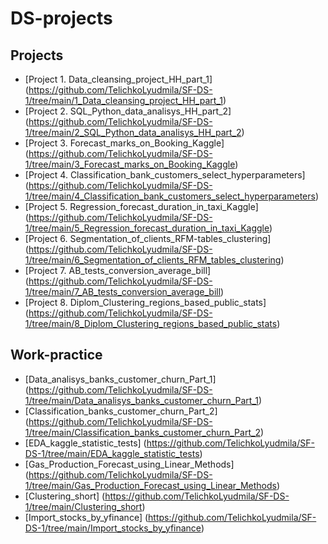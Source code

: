 # DS-projects

## Projects
* [Project 1. Data_cleansing_project_HH_part_1] (https://github.com/TelichkoLyudmila/SF-DS-1/tree/main/1_Data_cleansing_project_HH_part_1) 
* [Project 2. SQL_Python_data_analisys_HH_part_2] (https://github.com/TelichkoLyudmila/SF-DS-1/tree/main/2_SQL_Python_data_analisys_HH_part_2)
* [Project 3. Forecast_marks_on_Booking_Kaggle] (https://github.com/TelichkoLyudmila/SF-DS-1/tree/main/3_Forecast_marks_on_Booking_Kaggle)
* [Project 4. Classification_bank_customers_select_hyperparameters] (https://github.com/TelichkoLyudmila/SF-DS-1/tree/main/4_Classification_bank_customers_select_hyperparameters)
* [Project 5. Regression_forecast_duration_in_taxi_Kaggle] (https://github.com/TelichkoLyudmila/SF-DS-1/tree/main/5_Regression_forecast_duration_in_taxi_Kaggle)
* [Project 6. Segmentation_of_clients_RFM-tables_clustering] (https://github.com/TelichkoLyudmila/SF-DS-1/tree/main/6_Segmentation_of_clients_RFM_tables_clustering)
* [Project 7. AB_tests_conversion_average_bill] (https://github.com/TelichkoLyudmila/SF-DS-1/tree/main/7_AB_tests_conversion_average_bill)
* [Project 8. Diplom_Clustering_regions_based_public_stats] (https://github.com/TelichkoLyudmila/SF-DS-1/tree/main/8_Diplom_Clustering_regions_based_public_stats)

## Work-practice
* [Data_analisys_banks_customer_churn_Part_1] (https://github.com/TelichkoLyudmila/SF-DS-1/tree/main/Data_analisys_banks_customer_churn_Part_1)
* [Classification_banks_customer_churn_Part_2] (https://github.com/TelichkoLyudmila/SF-DS-1/tree/main/Classification_banks_customer_churn_Part_2)
* [EDA_kaggle_statistic_tests] (https://github.com/TelichkoLyudmila/SF-DS-1/tree/main/EDA_kaggle_statistic_tests)
* [Gas_Production_Forecast_using_Linear_Methods] (https://github.com/TelichkoLyudmila/SF-DS-1/tree/main/Gas_Production_Forecast_using_Linear_Methods)
* [Clustering_short] (https://github.com/TelichkoLyudmila/SF-DS-1/tree/main/Clustering_short)
* [Import_stocks_by_yfinance] (https://github.com/TelichkoLyudmila/SF-DS-1/tree/main/Import_stocks_by_yfinance)

